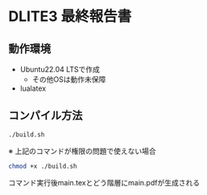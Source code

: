 # DLITE3 最終報告書

## 動作環境
- Ubuntu22.04 LTSで作成
  - その他OSは動作未保障
- lualatex

## コンパイル方法
```sh
./build.sh
```
※ 上記のコマンドが権限の問題で使えない場合
```sh
chmod +x ./build.sh
```
コマンド実行後main.texとどう階層にmain.pdfが生成される